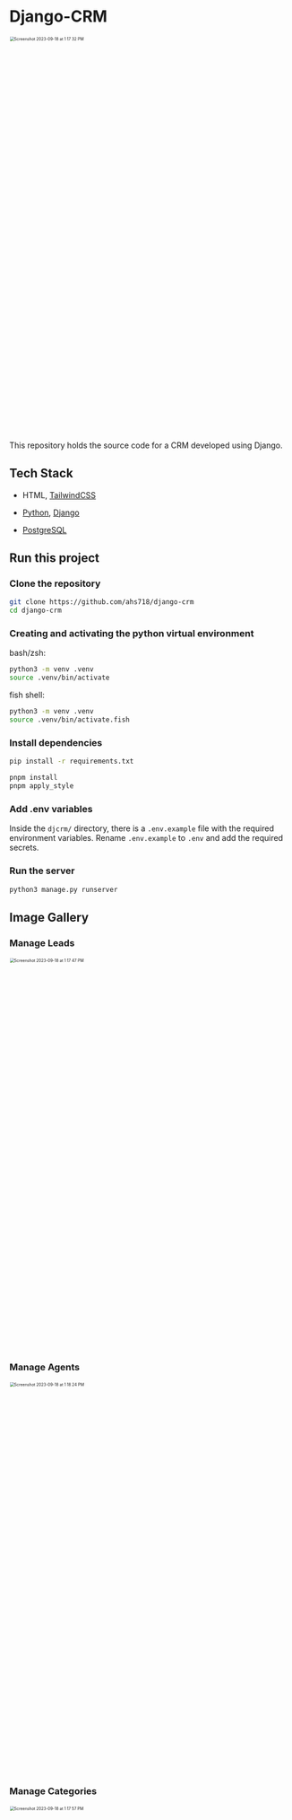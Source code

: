 # Django-CRM

<img width="1440" alt="Screenshot 2023-09-18 at 1 17 32 PM" src="https://github.com/ahs718/django-crm/assets/101739679/24a96d91-50d4-4942-afa0-32bfa10cdf83" align="left" style="zoom:50%;" />

This repository holds the source code for a CRM developed using Django.

## Tech Stack

-   HTML, [TailwindCSS](https://tailwindcss.com/)
-   [Python](https://www.python.org/), [Django](https://www.djangoproject.com/)

-   [PostgreSQL](https://www.postgresql.org/)

## Run this project

### Clone the repository

```bash
git clone https://github.com/ahs718/django-crm
cd django-crm
```

### Creating and activating the python virtual environment

bash/zsh:

```bash
python3 -m venv .venv
source .venv/bin/activate
```

fish shell:

```bash
python3 -m venv .venv
source .venv/bin/activate.fish
```

### Install dependencies

````bash
pip install -r requirements.txt

pnpm install
pnpm apply_style
````

### Add .env variables

Inside the `djcrm/` directory, there is a `.env.example` file with the required environment variables. Rename `.env.example` to `.env` and add the required secrets.

### Run the server

```bash
python3 manage.py runserver
```

## Image Gallery

### Manage Leads

<img width="1440" alt="Screenshot 2023-09-18 at 1 17 47 PM" src="https://github.com/ahs718/django-crm/assets/101739679/ce1d0fae-5b1c-400b-87e7-8bce752f3f40" align="left" style="zoom:50%;" />

### Manage Agents

<img width="1440" alt="Screenshot 2023-09-18 at 1 18 24 PM" src="https://github.com/ahs718/django-crm/assets/101739679/c51b4fe9-2e3e-43fb-9d13-5e3ba1c97d6c" align="left" style="zoom:50%;" />

### Manage Categories

<img width="1440" alt="Screenshot 2023-09-18 at 1 17 57 PM" src="https://github.com/ahs718/django-crm/assets/101739679/4fb6ab20-d09c-40d9-a021-98f830c6f64a" align="left" style="zoom:50%;" />

### Lead Detail View

<img width="1440" alt="Screenshot 2023-09-18 at 1 18 07 PM" src="https://github.com/ahs718/django-crm/assets/101739679/098a2564-e660-4ee2-b6cb-572f2fa76d82" align="left" style="zoom:50%;" />
